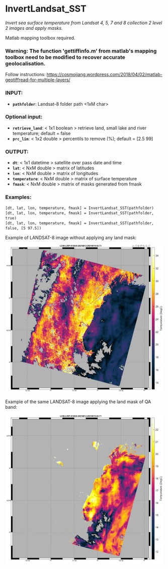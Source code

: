 InvertLandsat_SST
===
_Invert sea surface temperature from Landsat 4, 5, 7 and 8 collection 2 level 2 images and apply masks._

Matlab mapping toolbox required.

### Warning: The function 'gettiffinfo.m' from matlab's mapping toolbox need to be modified to recover accurate geolocalisation.
Follow instructions: https://cosmojiang.wordpress.com/2018/04/02/matlab-geotiffread-for-multiple-layers/

### INPUT:  
  - **`pathfolder`**: Landsat-8 folder path <1xM char>  
### Optional input:  
  - **`retrieve_land`**: < 1x1 boolean > retrieve land, small lake and river temperature; default = false  
  - **`prc_lim`**: < 1x2 double > percentils to remove (%); default = [2.5 99]  

### OUTPUT:
  - **`dt`**: < 1x1 datetime > satellite over pass date and time  
  - **`lat`**: < NxM double > matrix of latitudes  
  - **`lon`**: < NxM double > matrix of longitudes  
  - **`temperature`**: < NxM double > matrix of surface temperature  
  - **`fmask`**: < NxM double > matrix of masks generated from fmask  

### Examples:
    [dt, lat, lon, temperature, fmask] = InvertLandsat_SST(pathfolder)
    [dt, lat, lon, temperature, fmask] = InvertLandsat_SST(pathfolder, true)
    [dt, lat, lon, temperature, fmask] = InvertLandsat_SST(pathfolder, false, [5 97.5])

Example of LANDSAT-8 image without applying any land mask:

![alt text](https://github.com/OceanOptics/InvertLandsat_SST/blob/main/L8_image_with_land.jpg?raw=true)

Example of the same LANDSAT-8 image applying the land mask of QA band:

![alt text](https://github.com/OceanOptics/InvertLandsat_SST/blob/main/L8_image_without_land.jpg?raw=true)

